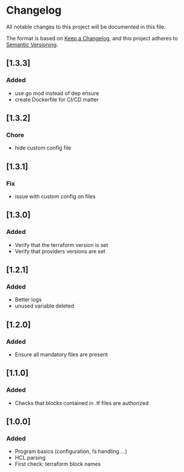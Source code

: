 # Changelog
All notable changes to this project will be documented in this file.

The format is based on [Keep a Changelog](https://keepachangelog.com/en/1.0.0/),
and this project adheres to [Semantic Versioning](https://semver.org/spec/v2.0.0.html).

## [1.3.3]
### Added
- use go mod instead of dep ensure
- create Dockerfile for CI/CD matter

## [1.3.2]
### Chore
- hide custom config file

## [1.3.1]
### Fix
- issue with custom config on files

## [1.3.0]
### Added
- Verify that the terraform version is set
- Verify that providers versions are set

## [1.2.1]
### Added
- Better logs
- unused variable deleted

## [1.2.0]
### Added
- Ensure all mandatory files are present

## [1.1.0]
### Added
- Checks that blocks contained in .tf files are authorized

## [1.0.0]
### Added
- Program basics (configuration, fs handling ...)
- HCL parsing
- First check: terraform block names
